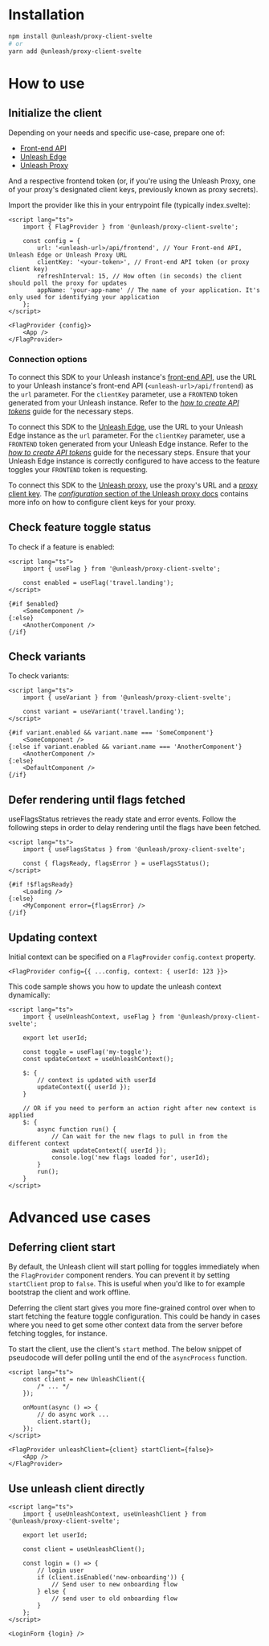 # Installation

```bash
npm install @unleash/proxy-client-svelte
# or
yarn add @unleash/proxy-client-svelte
```

# How to use

## Initialize the client

Depending on your needs and specific use-case, prepare one of:

- [Front-end API](https://docs.getunleash.io/reference/front-end-api)
- [Unleash Edge](https://docs.getunleash.io/reference/unleash-edge)
- [Unleash Proxy](https://docs.getunleash.io/reference/unleash-proxy)

And a respective frontend token (or, if you're using the Unleash Proxy, one of your proxy's designated client keys, previously known as proxy secrets).

Import the provider like this in your entrypoint file (typically index.svelte):

```svelte
<script lang="ts">
	import { FlagProvider } from '@unleash/proxy-client-svelte';

	const config = {
		url: '<unleash-url>/api/frontend', // Your Front-end API, Unleash Edge or Unleash Proxy URL
		clientKey: '<your-token>', // Front-end API token (or proxy client key)
		refreshInterval: 15, // How often (in seconds) the client should poll the proxy for updates
		appName: 'your-app-name' // The name of your application. It's only used for identifying your application
	};
</script>

<FlagProvider {config}>
	<App />
</FlagProvider>
```

### Connection options

To connect this SDK to your Unleash instance's [front-end API](https://docs.getunleash.io/reference/front-end-api), use the URL to your Unleash instance's front-end API (`<unleash-url>/api/frontend`) as the `url` parameter. For the `clientKey` parameter, use a `FRONTEND` token generated from your Unleash instance. Refer to the [_how to create API tokens_](https://docs.getunleash.io/how-to/how-to-create-api-tokens) guide for the necessary steps.

To connect this SDK to the [Unleash Edge](https://docs.getunleash.io/reference/unleash-edge), use the URL to your Unleash Edge instance as the `url` parameter. For the `clientKey` parameter, use a `FRONTEND` token generated from your Unleash Edge instance. Refer to the [_how to create API tokens_](https://docs.getunleash.io/how-to/how-to-create-api-tokens) guide for the necessary steps. Ensure that your Unleash Edge instance is correctly configured to have access to the feature toggles your `FRONTEND` token is requesting.

To connect this SDK to the [Unleash proxy](https://docs.getunleash.io/reference/unleash-proxy), use the proxy's URL and a [proxy client key](https://docs.getunleash.io/reference/api-tokens-and-client-keys#proxy-client-keys). The [_configuration_ section of the Unleash proxy docs](https://docs.getunleash.io/reference/unleash-proxy#configuration) contains more info on how to configure client keys for your proxy.

## Check feature toggle status

To check if a feature is enabled:

```svelte
<script lang="ts">
	import { useFlag } from '@unleash/proxy-client-svelte';

	const enabled = useFlag('travel.landing');
</script>

{#if $enabled}
	<SomeComponent />
{:else}
	<AnotherComponent />
{/if}
```

## Check variants

To check variants:

```svelte
<script lang="ts">
	import { useVariant } from '@unleash/proxy-client-svelte';

	const variant = useVariant('travel.landing');
</script>

{#if variant.enabled && variant.name === 'SomeComponent'}
	<SomeComponent />
{:else if variant.enabled && variant.name === 'AnotherComponent'}
	<AnotherComponent />
{:else}
	<DefaultComponent />
{/if}
```

## Defer rendering until flags fetched

useFlagsStatus retrieves the ready state and error events.
Follow the following steps in order to delay rendering until the flags have been fetched.

```svelte
<script lang="ts">
	import { useFlagsStatus } from '@unleash/proxy-client-svelte';

	const { flagsReady, flagsError } = useFlagsStatus();
</script>

{#if !$flagsReady}
	<Loading />
{:else}
	<MyComponent error={flagsError} />
{/if}
```

## Updating context

Initial context can be specified on a `FlagProvider` `config.context` property.

`<FlagProvider config={{ ...config, context: { userId: 123 }}>`

This code sample shows you how to update the unleash context dynamically:

```svelte
<script lang="ts">
	import { useUnleashContext, useFlag } from '@unleash/proxy-client-svelte';

	export let userId;

	const toggle = useFlag('my-toggle');
	const updateContext = useUnleashContext();

	$: {
		// context is updated with userId
		updateContext({ userId });
	}

	// OR if you need to perform an action right after new context is applied
	$: {
		async function run() {
			// Can wait for the new flags to pull in from the different context
			await updateContext({ userId });
			console.log('new flags loaded for', userId);
		}
		run();
	}
</script>
```

# Advanced use cases

## Deferring client start

By default, the Unleash client will start polling for toggles immediately when the `FlagProvider` component renders. You can prevent it by setting `startClient` prop to `false`. This is useful when you'd like to for example bootstrap the client and work offline.

Deferring the client start gives you more fine-grained control over when to start fetching the feature toggle configuration. This could be handy in cases where you need to get some other context data from the server before fetching toggles, for instance.

To start the client, use the client's `start` method. The below snippet of pseudocode will defer polling until the end of the `asyncProcess` function.

```svelte
<script lang="ts">
	const client = new UnleashClient({
		/* ... */
	});

	onMount(async () => {
		// do async work ...
		client.start();
	});
</script>

<FlagProvider unleashClient={client} startClient={false}>
	<App />
</FlagProvider>
```

## Use unleash client directly

```svelte
<script lang="ts">
	import { useUnleashContext, useUnleashClient } from '@unleash/proxy-client-svelte';

	export let userId;

	const client = useUnleashClient();

	const login = () => {
		// login user
		if (client.isEnabled('new-onboarding')) {
			// Send user to new onboarding flow
		} else {
			// send user to old onboarding flow
		}
	};
</script>

<LoginForm {login} />
```
